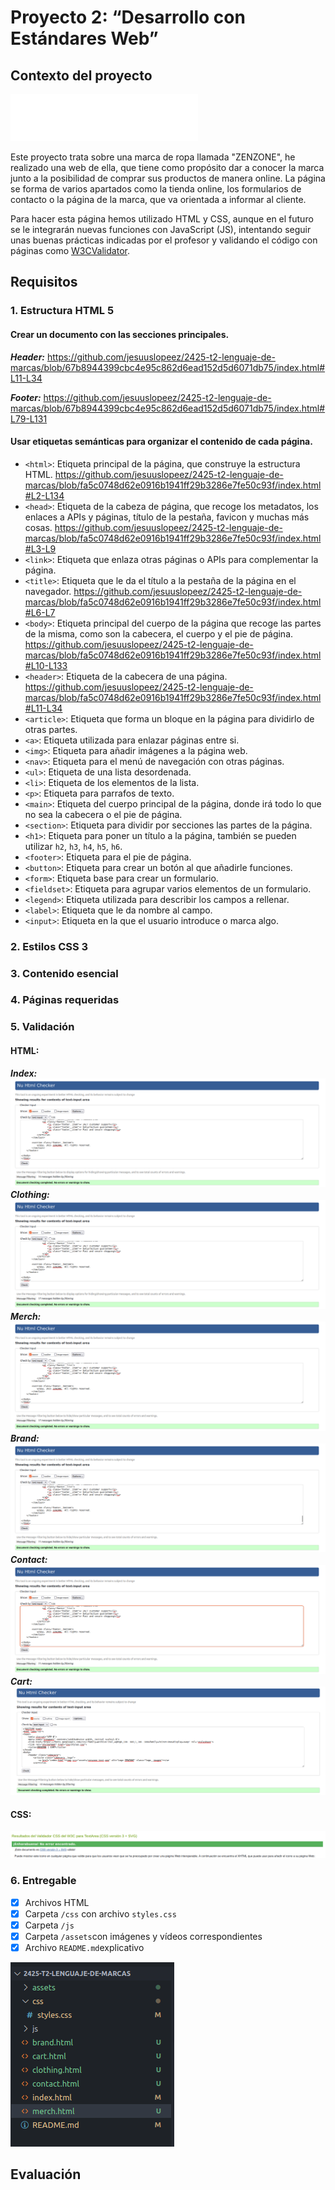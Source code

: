 # **Proyecto 2: “Desarrollo con Estándares Web”**
## Contexto del proyecto
<img src="assets/zenzone-text.png" width="300" height="75" alt="Descripción de la imagen">  

Este proyecto trata sobre una marca de ropa llamada "ZENZONE", he realizado una web de ella, que tiene como propósito dar a conocer la marca junto a la posibilidad de comprar sus productos de manera online. La página se forma de varios apartados como la tienda online, los formularios de contacto o la página de la marca, que va orientada a informar al cliente.

Para hacer esta página hemos utilizado HTML y CSS, aunque en el futuro se le integrarán nuevas funciones con JavaScript (JS), intentando seguir unas buenas prácticas indicadas por el profesor y validando el código con páginas como [W3CValidator](https://validator.w3.org/).


## Requisitos
### 1. Estructura HTML 5
#### Crear un documento con las secciones principales.  
***Header:***
https://github.com/jesuuslopeez/2425-t2-lenguaje-de-marcas/blob/67b8944399cbc4e95c862d6ead152d5d6071db75/index.html#L11-L34

***Footer:*** 
https://github.com/jesuuslopeez/2425-t2-lenguaje-de-marcas/blob/67b8944399cbc4e95c862d6ead152d5d6071db75/index.html#L79-L131

#### Usar etiquetas semánticas para organizar el contenido de cada página.
- `<html>`: Etiqueta principal de la página, que construye la estructura HTML.  https://github.com/jesuuslopeez/2425-t2-lenguaje-de-marcas/blob/fa5c0748d62e0916b1941ff29b3286e7fe50c93f/index.html#L2-L134
- `<head>`: Etiqueta de la cabeza de página, que recoge los metadatos, los enlaces a APIs y páginas, título de la pestaña, favicon y muchas más cosas.  https://github.com/jesuuslopeez/2425-t2-lenguaje-de-marcas/blob/fa5c0748d62e0916b1941ff29b3286e7fe50c93f/index.html#L3-L9
- `<link>`: Etiqueta que enlaza otras páginas o APIs para complementar la página.  
- `<title>`: Etiqueta que le da el título a la pestaña de la página en el navegador. https://github.com/jesuuslopeez/2425-t2-lenguaje-de-marcas/blob/fa5c0748d62e0916b1941ff29b3286e7fe50c93f/index.html#L6-L7
- `<body>`:  Etiqueta principal del cuerpo de la página que recoge las partes de la misma, como son la cabecera, el cuerpo y el pie de página.  https://github.com/jesuuslopeez/2425-t2-lenguaje-de-marcas/blob/fa5c0748d62e0916b1941ff29b3286e7fe50c93f/index.html#L10-L133
- `<header>`: Etiqueta de la cabecera de una página.  https://github.com/jesuuslopeez/2425-t2-lenguaje-de-marcas/blob/fa5c0748d62e0916b1941ff29b3286e7fe50c93f/index.html#L11-L34
- `<article>`: Etiqueta que forma un bloque en la página para dividirlo de otras partes.  
- `<a>`: Etiqueta utilizada para enlazar páginas entre si.
- `<img>`: Etiqueta para añadir imágenes a la página web.
- `<nav>`: Etiqueta para el menú de navegación con otras páginas.  
- `<ul>`: Etiqueta de una lista desordenada.  
- `<li>`: Etiqueta de los elementos de la lista.  
- `<p>`: Etiqueta para parrafos de texto.
- `<main>`: Etiqueta del cuerpo principal de la página, donde irá todo lo que no sea la cabecera o el pie de página.  
- `<section>`: Etiqueta para dividir por secciones las partes de la página.  
- `<h1>`: Etiqueta para poner un título a la página, también se pueden utilizar `h2`, `h3`, `h4`, `h5`, `h6`.
- `<footer>`: Etiqueta para el pie de página.
- `<button>`: Etiqueta para crear un botón al que añadirle funciones. 
- `<form>`: Etiqueta base para crear un formulario. 
- `<fieldset>`: Etiqueta para agrupar varios elementos de un formulario.  
- `<legend>`: Etiqueta utilizada para describir los campos a rellenar.  
- `<label>`: Etiqueta que le da nombre al campo.  
- `<input>`: Etiqueta en la que el usuario introduce o marca algo.  


### 2. Estilos CSS 3

### 3. Contenido esencial

### 4. Páginas requeridas

### 5. Validación
#### HTML:
***Index:***  
![Validación de la página index.](assets/val_index.png)  
***Clothing:***  
![Validación de la página clothing.](assets/val_clothing.png)  
***Merch:***  
![Validación de la página merch.](assets/val_merch.png)  
***Brand:***  
![Validación de la página brand.](assets/val_brand.png)  
***Contact:***  
![Validación de la página contact.](assets/val_contact.png)  
***Cart:***  
![Validación de la página cart.](assets/val_cart.png)  

#### CSS:
![Validación de la hoja de estilos.](assets/val_css.png)  
### 6. Entregable
 - [x] Archivos HTML
 - [x] Carpeta `/css` con archivo `styles.css`
 - [x] Carpeta `/js`
 - [x] Carpeta `/assets`con imágenes y vídeos correspondientes
 - [x] Archivo `README.md`explicativo  
 
![Estructura de carpetas y entregables.](assets/estructura.png)  

## Evaluación
